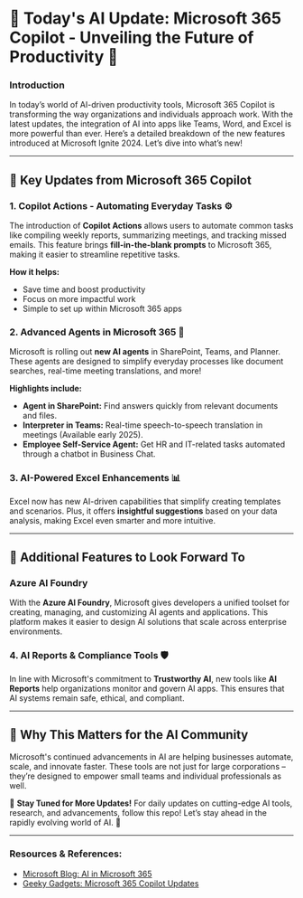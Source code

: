 # 🚀 Today's AI Update: Microsoft 365 Copilot - Unveiling the Future of Productivity 🧠

### Introduction

In today’s world of AI-driven productivity tools, Microsoft 365 Copilot is transforming the way organizations and individuals approach work. With the latest updates, the integration of AI into apps like Teams, Word, and Excel is more powerful than ever. Here’s a detailed breakdown of the new features introduced at Microsoft Ignite 2024. Let’s dive into what’s new!

---

## 🌟 Key Updates from Microsoft 365 Copilot

### 1. **Copilot Actions** - Automating Everyday Tasks ⚙️
The introduction of **Copilot Actions** allows users to automate common tasks like compiling weekly reports, summarizing meetings, and tracking missed emails. This feature brings **fill-in-the-blank prompts** to Microsoft 365, making it easier to streamline repetitive tasks.

**How it helps:**
- Save time and boost productivity
- Focus on more impactful work
- Simple to set up within Microsoft 365 apps

### 2. **Advanced Agents in Microsoft 365** 🤖
Microsoft is rolling out **new AI agents** in SharePoint, Teams, and Planner. These agents are designed to simplify everyday processes like document searches, real-time meeting translations, and more!

**Highlights include:**
- **Agent in SharePoint:** Find answers quickly from relevant documents and files.
- **Interpreter in Teams:** Real-time speech-to-speech translation in meetings (Available early 2025).
- **Employee Self-Service Agent:** Get HR and IT-related tasks automated through a chatbot in Business Chat.

### 3. **AI-Powered Excel Enhancements** 📊
Excel now has new AI-driven capabilities that simplify creating templates and scenarios. Plus, it offers **insightful suggestions** based on your data analysis, making Excel even smarter and more intuitive.

---

## 🔧 Additional Features to Look Forward To

### Azure AI Foundry
With the **Azure AI Foundry**, Microsoft gives developers a unified toolset for creating, managing, and customizing AI agents and applications. This platform makes it easier to design AI solutions that scale across enterprise environments.

### 4. **AI Reports & Compliance Tools** 🛡️
In line with Microsoft's commitment to **Trustworthy AI**, new tools like **AI Reports** help organizations monitor and govern AI apps. This ensures that AI systems remain safe, ethical, and compliant.

---

## 🚀 Why This Matters for the AI Community

Microsoft's continued advancements in AI are helping businesses automate, scale, and innovate faster. These tools are not just for large corporations – they’re designed to empower small teams and individual professionals as well.

📅 **Stay Tuned for More Updates!**
For daily updates on cutting-edge AI tools, research, and advancements, follow this repo! Let’s stay ahead in the rapidly evolving world of AI. 🚀

---

### Resources & References:

- [Microsoft Blog: AI in Microsoft 365](https://blogs.microsoft.com/ai/)
- [Geeky Gadgets: Microsoft 365 Copilot Updates](https://www.geeky-gadgets.com/)
